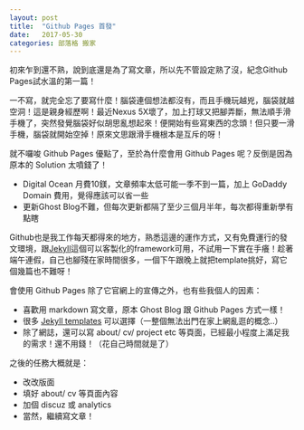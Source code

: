 ```yaml
---
layout: post
title:  "Github Pages 首發"
date:   2017-05-30
categories: 部落格 搬家
---
```


初來乍到還不熟，說到底還是為了寫文章，所以先不管設定熟了沒，紀念Github Pages試水溫的第一篇！

一不寫，就完全忘了要寫什麼！腦袋連個想法都沒有，而且手機玩越兇，腦袋就越空洞！這是親身經歷啊！最近Nexus 5X壞了，加上打球又把腳弄斷，無法順手滑手機了，突然發覺腦袋好似胡思亂想起來！便開始有些寫東西的念頭！但只要一滑手機，腦袋就開始空掉！原來文思跟滑手機根本是互斥的呀！

就不囉唆 Github Pages 優點了，至於為什麼會用 Github Pages 呢？反倒是因為原本的 Solution 太噴錢了！
- Digital Ocean 月費10鎂，文章頻率太低可能一季不到一篇，加上 GoDaddy Domain 費用，覺得應該可以省一些
- 更新Ghost Blog不難，但每次更新都隔了至少三個月半年，每次都得重新學有點瞎

Github也是我工作每天都得來的地方，熟悉這邊的運作方式，又有免費運行的發文環境，跟[Jekyll](https://jekyllrb.com/)這個可以客製化的framework可用，不試用一下實在手癢！趁著端午連假，自己也腳殘在家時間很多，一個下午跟晚上就把template挑好，寫它個幾篇也不難呀！

會使用 Github Pages 除了它官網上的宣傳之外，也有些我個人的因素：
- 喜歡用 markdown 寫文章，原本 Ghost Blog 跟 Github Pages 方式一樣！
- 很多 [Jekyll templates](https://github.com/jekyll/jekyll/wiki/Themes) 可以選擇（一整個無法出門在家上網亂逛的概念..）
- 除了網誌，還可以寫 about/ cv/ project etc 等頁面，已經最小程度上滿足我的需求！還不用錢！（花自己時間就是了）

之後的任務大概就是：
- 改改版面
- 填好 about/ cv 等頁面內容
- 加個 discuz 或 analytics
- 當然，繼續寫文章！
